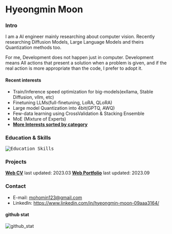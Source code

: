 # Hyeongmin Moon

### Intro
I am a AI engineer mainly researching about computer vision. Recently researching Diffusion Models, Large Language Models and theirs Quantization methods too.

For me, Development does not happen just in computer. Development means All actions that present a solution when a problem is given, and if the real action is more appropriate than the code, I prefer to adopt it.
#### Recent interests
- Train/Inference speed optimization for big-models(exllama, Stable Diffusion, vllm, etc)
- Finetuning LLMs(full-finetuning, LoRA, QLoRA)
- Large model Quantization into 4bit(GPTQ, AWQ)
- Few-data learning using CrossValidation & Stacking Ensemble
- MoE (Mixture of Experts)
- **[More Interests sorted by category](https://github.com/HyeongminMoon?tab=stars)**

### Education & Skills
<kbd>![Education_Skills](https://github.com/HyeongminMoon/HyeongminMoon/assets/32811724/a919e895-79f6-4719-b565-8b913c8e7fc0)</kbd>

### Projects
**[Web CV](https://mohomin.notion.site/mohomin/d0b18c9ace81452c97fe4c3ab0a8037d)** last updated: 2023.03
**[Web Portfolio](https://mohomin.notion.site/mohomin/4fcf2f8f5ebd46bdb7724ab16d1afada)** last updated: 2023.09

### Contact
* E-mail: mohomin123@gmail.com
* LinkedIn: https://www.linkedin.com/in/hyeongmin-moon-09aaa3164/

#### github stat
![github_stat](https://github-readme-stats.vercel.app/api?username=HyeongminMoon&show_icons=true&theme=gruvbox)

